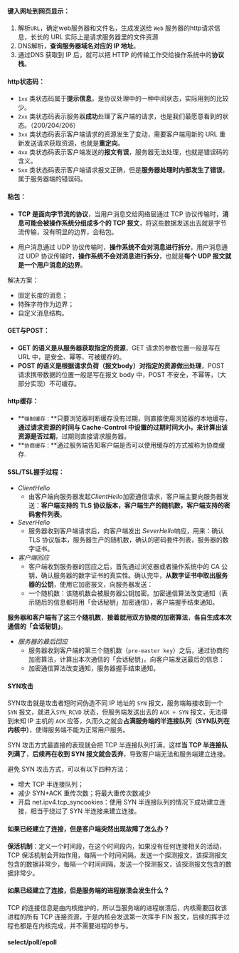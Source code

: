 <!-- tabs:start -->

#### **键入网址到网页显示：**

1. 解析`URL`，确定web服务器和文件名，生成发送给 `Web` 服务器的http请求信息，长长的 URL 实际上是请求服务器里的文件资源
2. DNS解析，**查询服务器域名对应的 IP 地址**。
3. 通过DNS 获取到 IP 后，就可以把 HTTP 的传输工作交给操作系统中的**协议栈**。



#### **http状态码：**

* `1xx` 类状态码属于**提示信息**，是协议处理中的一种中间状态，实际用到的比较少。
* `2xx` 类状态码表示服务器**成功**处理了客户端的请求，也是我们最愿意看到的状态。（200/204/206）
* `3xx` 类状态码表示客户端请求的资源发生了变动，需要客户端用新的 URL 重新发送请求获取资源，也就是**重定向**。
* `4xx` 类状态码表示客户端发送的**报文有误**，服务器无法处理，也就是错误码的含义。
* `5xx` 类状态码表示客户端请求报文正确，但是**服务器处理时内部发生了错误**，属于服务器端的错误码。



#### **粘包：**

* **TCP 是面向字节流的协议**，当用户消息交给网络层通过 TCP 协议传输时，**消息可能会被操作系统分组成多个的 TCP 报文**，将这些数据发送出去就是字节流传输，没有明显的边界，会粘包。

* 用户消息通过 UDP 协议传输时，**操作系统不会对消息进行拆分**，用户消息通过 UDP 协议传输时，**操作系统不会对消息进行拆分**，也就是**每个 UDP 报文就是一个用户消息的边界**。

解决方案：

* 固定长度的消息；
* 特殊字符作为边界；
* 自定义消息结构。



#### **GET与POST：**

* **GET 的语义是从服务器获取指定的资源**，GET 请求的参数位置一般是写在 URL 中，是安全、幂等、可被缓存的。
* **POST 的语义是根据请求负荷（报文body）对指定的资源做出处理**，POST 请求携带数据的位置一般是写在报文 body 中，POST 不安全，不幂等，（大部分实现）不可缓存。



#### **http缓存：**

* **`强制缓存：`**只要浏览器判断缓存没有过期，则直接使用浏览器的本地缓存，**通过请求资源的时间与 Cache-Control 中设置的过期时间大小，来计算出该资源是否过期**，过期则直接请求服务器。
* **`协商缓存：`**通过服务端告知客户端是否可以使用缓存的方式被称为协商缓存.



#### **SSL/TSL握手过程：**

* *ClientHello*
	* 由客户端向服务器发起*ClientHello*加密通信请求，客户端主要向服务器发送：**客户端支持的 TLS 协议版本，客户端生产的随机数，客户端支持的密码套件列表**。
*  *SeverHello*
	* 服务器收到客户端请求后，向客户端发出 *SeverHello*响应，用来：确认 TLS 协议版本，服务器生产的随机数，确认的密码套件列表，服务器的数字证书。
* *客户端回应*
	* 客户端收到服务器的回应之后，首先通过浏览器或者操作系统中的 CA 公钥，确认服务器的数字证书的真实性。确认完毕，**从数字证书中取出服务器的公钥**，使用它加密报文，向服务器发送：
	* 一个随机数：该随机数会被服务器公钥加密。加密通信算法改变通知（表示随后的信息都将用「会话秘钥」加密通信），客户端握手结束通知。

**服务器和客户端有了这三个随机数**，**接着就用双方协商的加密算法**，**各自生成本次通信的「会话秘钥」**。

* *服务器的最后回应*
	* 服务器收到客户端的第三个随机数（`pre-master key`）之后，通过协商的加密算法，计算出本次通信的「会话秘钥」。向客户端发送最后的信息：
	* 加密通信算法改变通知，服务器握手结束通知。



#### **SYN攻击**

SYN攻击就是攻击者短时间伪造不同 IP 地址的 `SYN` 报文，服务端每接收到一个 `SYN` 报文，就进入`SYN_RCVD` 状态，但服务端发送出去的 `ACK + SYN` 报文，无法得到未知 IP 主机的 `ACK` 应答，久而久之就会**占满服务端的半连接队列（SYN队列在内核中）**，使得服务端不能为正常用户服务。

SYN 攻击方式最直接的表现就会把 TCP 半连接队列打满，这样**当 TCP 半连接队列满了**，**后续再在收到 SYN 报文就会丢弃**，导致客户端无法和服务端建立连接。

避免 SYN 攻击方式，可以有以下四种方法：

* 增大 TCP 半连接队列；
* 减少 SYN+ACK 重传次数；将最大重传次数减少
* 开启 net.ipv4.tcp_syncookies：使用 SYN 半连接队列的情况下成功建立连接，相当于绕过了 SYN 半连接来建立连接。



#### **如果已经建立了连接，但是客户端突然出现故障了怎么办？**

**保活机制**：定义一个时间段，在这个时间段内，如果没有任何连接相关的活动，TCP 保活机制会开始作用，每隔一个时间间隔，发送一个探测报文，该探测报文包含的数据非常少，每隔一个时间间隔，发送一个探测报文，该探测报文包含的数据非常少。

#### **如果已经建立了连接，但是服务端的进程崩溃会发生什么？**

TCP 的连接信息是由内核维护的，所以当服务端的进程崩溃后，内核需要回收该进程的所有 TCP 连接资源，于是内核会发送第一次挥手 FIN 报文，后续的挥手过程也都是在内核完成，并不需要进程的参与。



#### **select/poll/epoll**







<!-- tabs:end -->
